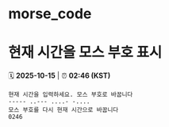 # morse_code
# 현재 시간을 모스 부호 표시
<!-- MORSE_TIME_START -->
🗓️ **2025-10-15** | ⏰ **02:46 (KST)**

```
현재 시간을 입력하세요. 모스 부호로 바꿉니다
----- ..--- ....- -....
모스 부호를 다시 현재 시간으로 바꿉니다
0246
```
<!-- MORSE_TIME_END -->
